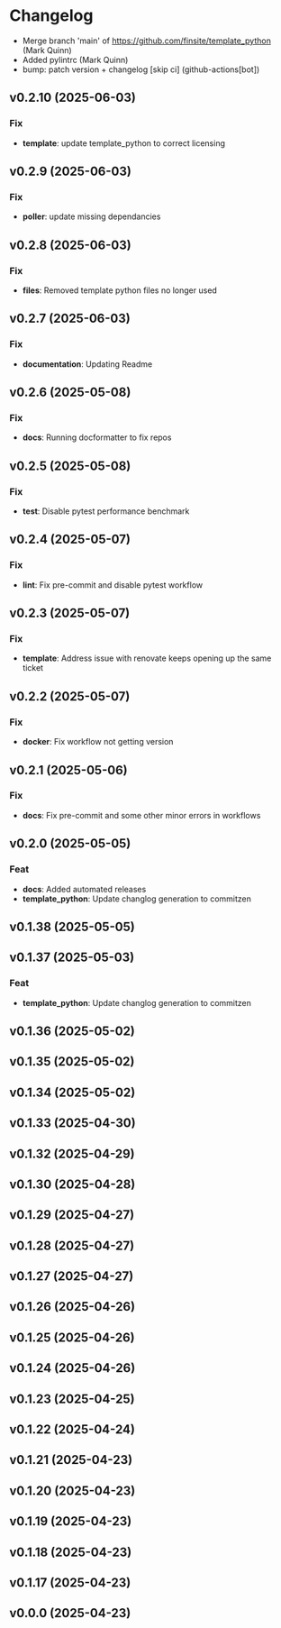# Changelog

- Merge branch 'main' of https://github.com/finsite/template_python (Mark Quinn)
- Added pylintrc (Mark Quinn)
- bump: patch version + changelog [skip ci] (github-actions[bot])

## v0.2.10 (2025-06-03)

### Fix

- **template**: update template_python to correct licensing

## v0.2.9 (2025-06-03)

### Fix

- **poller**: update missing dependancies

## v0.2.8 (2025-06-03)

### Fix

- **files**: Removed template python files no longer used

## v0.2.7 (2025-06-03)

### Fix

- **documentation**: Updating Readme

## v0.2.6 (2025-05-08)

### Fix

- **docs**: Running docformatter to fix repos

## v0.2.5 (2025-05-08)

### Fix

- **test**: Disable pytest performance benchmark

## v0.2.4 (2025-05-07)

### Fix

- **lint**: Fix pre-commit and disable pytest workflow

## v0.2.3 (2025-05-07)

### Fix

- **template**: Address issue with renovate keeps opening up the same ticket

## v0.2.2 (2025-05-07)

### Fix

- **docker**: Fix workflow not getting version

## v0.2.1 (2025-05-06)

### Fix

- **docs**: Fix pre-commit and some other minor errors in workflows

## v0.2.0 (2025-05-05)

### Feat

- **docs**: Added automated releases
- **template_python**: Update changlog generation to commitzen

## v0.1.38 (2025-05-05)

## v0.1.37 (2025-05-03)

### Feat

- **template_python**: Update changlog generation to commitzen

## v0.1.36 (2025-05-02)

## v0.1.35 (2025-05-02)

## v0.1.34 (2025-05-02)

## v0.1.33 (2025-04-30)

## v0.1.32 (2025-04-29)

## v0.1.30 (2025-04-28)

## v0.1.29 (2025-04-27)

## v0.1.28 (2025-04-27)

## v0.1.27 (2025-04-27)

## v0.1.26 (2025-04-26)

## v0.1.25 (2025-04-26)

## v0.1.24 (2025-04-26)

## v0.1.23 (2025-04-25)

## v0.1.22 (2025-04-24)

## v0.1.21 (2025-04-23)

## v0.1.20 (2025-04-23)

## v0.1.19 (2025-04-23)

## v0.1.18 (2025-04-23)

## v0.1.17 (2025-04-23)

## v0.0.0 (2025-04-23)
